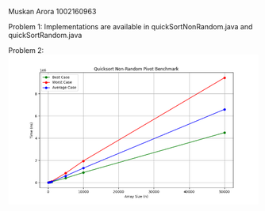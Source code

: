 Muskan Arora 
1002160963

Problem 1: 
Implementations are available in quickSortNonRandom.java and quickSortRandom.java

Problem 2:
![alt text](image.png)